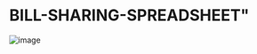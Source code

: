# BILL-SHARING-SPREADSHEET"

![image](https://github.com/ChrisCayabyab/BILL-SHARING-SPREADSHEET/assets/142383617/5d08a758-8183-4b25-9a3d-de136ce0b62d)
